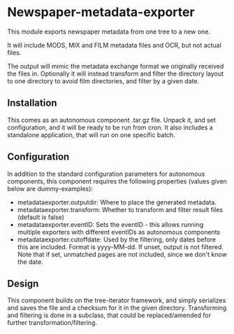 Newspaper-metadata-exporter
==========================

This module exports newspaper metadata from one tree to a new one.

It will include MODS, MIX and FILM metadata files and OCR, but not actual files.

The output will mimic the metadata exchange format we originally received the files in. Optionally it will instead 
transform and filter the directory layout to one directory to avoid film directories, and filter by a given date.

## Installation

This comes as an autonomous component .tar.gz file. Unpack it, and set configuration, and it will be ready to be run from cron.
It also includes a standalone application, that will run on one specific batch.

## Configuration

In addition to the standard configuration parameters for autonomous components, this component requires the following
properties (values given below are dummy-examples):

 * metadataexporter.outputdir: Where to place the generated metadata.
 * metadataexporter.transform: Whether to transform and filter result files (default is false)
 * metadataexporter.eventID: Sets the eventID - this allows running multiple exporters with different eventIDs as
                             autonomous components
 * metadataexporter.cutoffdate: Used by the filtering, only dates before this are included. Format is yyyy-MM-dd. If unset, output is not filtered. Note that if set, unmatched pages are not included, since we don't know the date.

## Design

This component builds on the tree-iterator framework, and simply serializes and saves the file and a checksum for it in the given directory.
Transforming and filtering is done in a subclass, that could be replaced/amended for further transformation/filtering.
